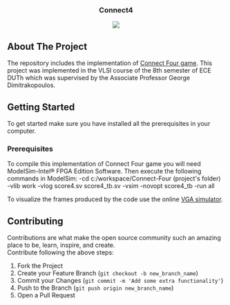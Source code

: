 <!-- PROJECT LOGO -->
<br />
<p align="center">
  <h3 align="center">Connect4</h3>
</p>



<p align="center">
<img src="https://github.com/nikoschatzi/Score4/blob/main/img.png" align="center" />
</p>


<!-- ABOUT THE PROJECT -->
## About The Project
The repository includes the implementation of [Connect Four game](https://en.wikipedia.org/wiki/Connect_Four). 
This project was implemented in the VLSI course of the 8th semester of ECE DUTh which was supervised by the Associate Professor George Dimitrakopoulos.


<!-- GETTING STARTED -->
## Getting Started
To get started make sure you have installed all the prerequisites in your computer.

### Prerequisites
To compile this implementation of Connect Four game you will need ModelSim-Intel® FPGA Edition Software. Then execute the following commands in ModelSim: 
-cd c:/workspace/Connect-Four (project's folder)
-vlib work
-vlog score4.sv score4_tb.sv
-vsim -novopt score4_tb
-run all


To visualize the frames produced by the code use the online [VGA simulator](https://www.ericeastwood.com/lab/vga-simulator/).


<!-- CONTRIBUTING -->
## Contributing

Contributions are what make the open source community such an amazing place to be, learn, inspire, and create.  
Contribute following the above steps:

1. Fork the Project
2. Create your Feature Branch (`git checkout -b new_branch_name`)
3. Commit your Changes (`git commit -m 'Add some extra functionality'`)
4. Push to the Branch (`git push origin new_branch_name`)
5. Open a Pull Request  
